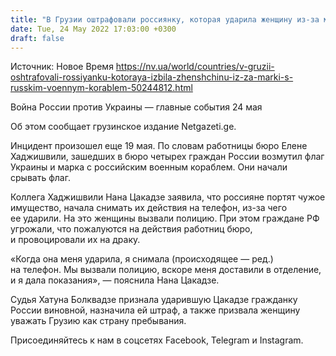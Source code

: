 ```yaml
---
title: "В Грузии оштрафовали россиянку, которая ударила женщину из-за марки с «русским военным кораблем»"
date: Tue, 24 May 2022 17:03:00 +0300
draft: false
---
```

Источник: Новое Время https://nv.ua/world/countries/v-gruzii-oshtrafovali-rossiyanku-kotoraya-izbila-zhenshchinu-iz-za-marki-s-russkim-voennym-korablem-50244812.html


Война России против Украины — главные события 24 мая

 Об этом сообщает грузинское издание Netgazeti.ge.

Инцидент произошел еще 19 мая. По словам работницы бюро Елене Хаджишвили, зашедших в бюро четырех граждан России возмутил флаг Украины и марка с российским военным кораблем. Они начали срывать флаг.

Коллега Хаджишвили Нана Цакадзе заявила, что россияне портят чужое имущество, начала снимать их действия на телефон, из-за чего ее ударили. На это женщины вызвали полицию. При этом граждане РФ угрожали, что пожалуются на действия работниц бюро, и провоцировали их на драку.

«Когда она меня ударила, я снимала (происходящее — ред.) на телефон. Мы вызвали полицию, вскоре меня доставили в отделение, и я дала показания», — пояснила Нана Цакадзе.

Судья Хатуна Болквадзе признала ударившую Цакадзе гражданку России виновной, назначила ей штраф, а также призвала женщину уважать Грузию как страну пребывания.

Присоединяйтесь к нам в соцсетях Facebook, Telegram и Instagram.
